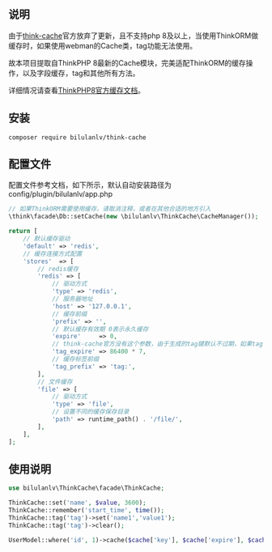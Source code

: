 ## 说明
由于[think-cache](https://github.com/top-think/think-cache)官方放弃了更新，且不支持php 8及以上，当使用ThinkORM做缓存时，如果使用webman的Cache类，tag功能无法使用。

故本项目提取自ThinkPHP 8最新的Cache模块，完美适配ThinkORM的缓存操作，以及字段缓存，tag和其他所有方法。

详细情况请查看[ThinkPHP8官方缓存文档](https://doc.thinkphp.cn/v8_0/caches.html)。
## 安装
```shell
composer require bilulanlv/think-cache
```

## 配置文件
配置文件参考文档，如下所示，默认自动安装路径为config/plugin/bilulanlv/app.php
```php
// 如果ThinkORM需要使用缓存，请取消注释，或者在其他合适的地方引入
\think\facade\Db::setCache(new \bilulanlv\ThinkCache\CacheManager());

return [
    // 默认缓存驱动
    'default' => 'redis',
    // 缓存连接方式配置
    'stores'  => [
        // redis缓存
        'redis' => [
            // 驱动方式
            'type' => 'redis',
            // 服务器地址
            'host' => '127.0.0.1',
            // 缓存前缀
            'prefix' => '',
            // 默认缓存有效期 0表示永久缓存
            'expire'     => 0,
            // think-cache官方没有这个参数，由于生成的tag键默认不过期，如果tag键数量很大，避免长时间占用内存，可以设置一个超过其他缓存的过期时间，0为不设置
            'tag_expire' => 86400 * 7,
            // 缓存标签前缀
            'tag_prefix' => 'tag:',
        ],
        // 文件缓存
        'file' => [
            // 驱动方式
            'type' => 'file',
            // 设置不同的缓存保存目录
            'path' => runtime_path() . '/file/',
        ],
    ],
];
```
## 使用说明
```php
use bilulanlv\ThinkCache\facade\ThinkCache;

ThinkCache::set('name', $value, 3600);
ThinkCache::remember('start_time', time());
ThinkCache::tag('tag')->set('name1','value1');
ThinkCache::tag('tag')->clear();

UserModel::where('id', 1)->cache($cache['key'], $cache['expire'], $cache['tag'])->find();
```